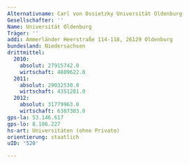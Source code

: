 ```yaml
---
Alternativname: Carl von Ossietzky Universität Oldenburg
Gesellschafter: ''
Name: Universität Oldenburg
Träger: ''
addi: Ammerländer Heerstraße 114-118, 26129 Oldenburg
bundesland: Niedersachsen
drittmittel:
  2010:
    absolut: 27915742.0
    wirtschaft: 4809622.0
  2011:
    absolut: 29032530.0
    wirtschaft: 4351281.0
  2012:
    absolut: 31779963.0
    wirtschaft: 6387303.0
gps-la: 53.146.617
gps-lo: 8.186.227
hs-art: Universitäten (ohne Private)
orientierung: staatlich
uID: '520'

---
```


